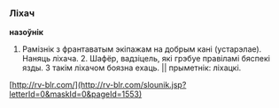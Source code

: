 ### Ліхач
**назоўнік**

1. Рамізнік з франтаватым экіпажам на добрым кані (устарэлае). Наняць ліхача. 2. Шафёр, вадзіцель, які грэбуе правіламі бяспекі язды. З такім ліхачом боязна ехаць. || прыметнік: ліхацкі.

<a rel="author">[http://rv-blr.com/](http://rv-blr.com/slounik.jsp?letterId=0&maskId=0&pageId=1553)</a>
